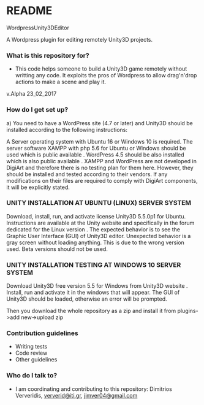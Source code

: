 # README #

WordpressUnity3DEditor 

A Wordpress plugin for editing remotely Unity3D projects. 

### What is this repository for? ###

* This code helps someone to build a Unity3D game remotely without writting any code. It exploits the pros of Wordpress to allow drag'n'drop actions to make a scene and play it. 

v.Alpha 23_02_2017


### How do I get set up? ###

a) You need to have a WordPress site (4.7 or later) and Unity3D should be installed according to the following instructions:

A Server operating system with Ubuntu 16 or Windows 10 is required. The server software XAMPP with php 5.6 for Ubuntu or Windows should be used which is public available . WordPress 4.5 should be also installed which is also public available . XAMPP and WordPress are not developed in DigiArt and therefore there is no testing plan for them here. However, they should be installed and tested according to their vendors. If any modifications on their files are required to comply with DigiArt components, it will be explicitly stated.

### UNITY INSTALLATION AT UBUNTU (LINUX) SERVER SYSTEM ###

Download, install, run, and activate license Unity3D 5.5.0p1 for Ubuntu. Instructions are available at the Unity website and specifically in the forum dedicated for the Linux version . The expected behavior is to see the Graphic User Interface (GUI) of Unity3D editor. Unexpected behavior is a gray screen without loading anything. This is due to the wrong version used. Beta versions should not be used.

### UNITY INSTALLATION TESTING AT WINDOWS 10 SERVER SYSTEM ###
Download Unity3D free version 5.5 for Windows from Unity3D website . Install, run and activate it in the windows that will appear. The GUI of Unity3D should be loaded, otherwise an error will be prompted.


Then you download the whole repository as a zip and install it from plugins->add new->upload zip


### Contribution guidelines ###

* Writing tests
* Code review
* Other guidelines

### Who do I talk to? ###

* I am coordinating and contributing to this repository: Dimitrios Ververidis, ververid@iti.gr, jimver04@gmail.com